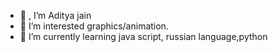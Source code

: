 - 👋 , I’m Aditya jain
- 👀 I’m interested graphics/animation.
- 🌱 I’m currently learning java script, russian language,python


